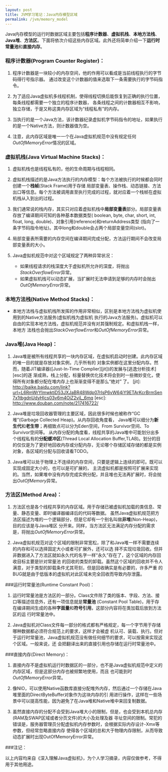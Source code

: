 ```yaml
---
layout: post
title: JVM学习笔记：Java内存模型区域
permalink: /jvm/memory_model
---
```


Java内存模型的运行时数据区域主要包括**程序计数器**、**虚拟机栈**、**本地方法栈**、**Java堆**、**方法区**。下面将依次介绍这些内存区域。此外还将简单介绍一下**运行时常量池**和**直接内存**。

### 程序计数器(Program Counter Register)：

1. 程序计数器是一块较小的内存空间，他的作用可以看成是当前线程执行的字节码得行号指示器。
   通过改变这个计数器的值来选取下一条需要执行的字节码指令。

2. 为了适应Java虚拟机多线程机制，使得线程切换后能恢复到正确的执行位置，每条线程都需要一个独立的程序计数器，
   各条线程之间的计数器相互不影响，独立存储，于是又称这类内存区域为“线程私有”的内存。

3. 当执行的是一个Java方法，该计数器纪录虚拟机字节码指令的地址，如果执行的是一个Native方法，则计数器值为空。

4. 注意，此内存区域是唯一一个在Java虚拟机规范中没有规定任何*OutOfMemoryError*情况的区域。

### 虚拟机栈(Java Virtual Machine Stacks)：

1. 虚拟机栈也是线程私有的，他的生命周期与线程相同。

2. 虚拟机栈描述的是Java方法执行的内存模型：每个方法被执行的时候都会同时创建一个**栈帧**(Stack Frame)用于存储
   局部变量表、操作栈、动态链接、方法出口等信息。每个方法被调用直至执行完成的过程，就对应着一个栈帧在虚拟
   机栈从入到出的过程。

3. 我们通常说的栈内存，其实只对应着虚拟机栈中**局部变量表**部分。局部变量表存放了编译期间可知的各种基本数据类型(
   boolean, byte, char, short, int, float, long, double)、对象引用(reference)和returnAddress类型
   (指向了一条字节码指令地址)。其中long和double会占两个局部变量空间(slot)。

4. 局部变量表所需要的内存空间在编译期间完成分配，方法运行期间不会改变局部变量表的大小。

5. Java虚拟机规范中对这个区域规定了两种异常状况：
   * 如果线程请求的栈深度大于虚拟机所允许的深度，将抛出*StackOverflowError*异常。
   * 如果虚拟机栈可以动态扩展，当扩展时无法申请到足够的内存时会抛出*OutOfMemoryError*异常。

### 本地方法栈(Native Method Stacks)：

*  本地方法栈与虚拟机栈所发挥的作用非常相似，区别是本地方法栈为虚拟机使用到的Native方法服务(虚拟机栈为虚拟机
   执行的Java方法服务)。虚拟机可以自由的实现本地方法栈，虚拟机规范并没有对其强制规定。和虚拟机栈一样，本地方
   法栈也会抛出*StackOverflowError*和*OutOfMemoryError*异常。

### Java堆(Java Heap)：

1. Java堆是被所有线程共享的一块内存区域，在虚拟机启动时创建。此内存区域的唯一目的就是存放对象实例，几乎所有的
   对象实例都在这里分配内存。然而，随着JIT编译器([Just-In-Time Complier][jit])的发展与[逃逸分析技术][esc]的逐
   渐成熟，栈上分配，标量替换优化技术将会到时一些微妙变化，使得所有对象都分配在堆内存上也渐渐变得不是那么“绝对”
   了。
   [jit]: http://baike.baidu.com/link?url=L6RmWrYImwktiD53JXJaBR48Wdp07rIsP6vW64iY9ETArKcrBrmSen7x1tbgdnUdyHIcs03v6m4OjZ2vjL_6mq
   [esc]: http://www.douban.com/note/217416722/

2. Java堆是垃圾回收器管理的主要区域，因此很多时候也被称作“GC堆”(Garbage Collected Heap)。从内存回收角度看，
   Java堆可以细分为**新生代**和**老生带**；再细致点可以分为Eden空间，From Survivor空间、To Survivor空间等。
   从内存分配的角度看，线程共享的Java堆中可能划分出多个线程私有的**分配缓冲区**(Thread Local Allocation Buffer,TLAB)。划分的目的仅仅是为了更好地回收内存或分配内存，无论哪个存储区域存储的都是实例对象，各区域的分配与回收请看TODO。

3. Java堆可以处于物理上不连续的内存空间，只要是逻辑上连续的即可。既可以实现成固定大小的，也可以是可扩展的，
   主流虚拟机都是按照可扩展来实现的。当然，如果堆中没有内存完成实例分配，并且堆也无法再扩展时，将会抛出*OutOfMemory*异常。

### 方法区(Method Area)：

1. 方法区也是各个线程共享的内存区域。用于存储已被虚拟机加载的类信息、常量、静态变量、即时编译器编译后的代码等数据。   虽然Java虚拟机规范把方法区描述为堆的一个逻辑部分，但是它却有一个别名叫做**非堆**(Non-Heap)，目的应该是与Java堆区   分开来。同样，当方法区无法满足内存分配的需求是，将抛出*OutOfMemoryError*异常。

2. Java虚拟机规范对这个区域的限制非常宽松，除了和Java堆一样不需要连续的内存和可以选择固定大小或者可扩展外，还可以选   择不实现垃圾回收。但并非数据进入了方法区就如永久代的名字一样“永久”存在了，这个区域的内存回收目标主要是针对常量池   的回收的类型的卸载。虽然这个区域的回收并不令人满意，对于类型的卸载条件尤其苛刻，但是回收确实是有必要的，许多严重   的BUG就是由于低版本的虚拟机对此区域未完全回收而导致内存泄露。

###运行时常量池(Runtime Constant Pool)：

1. 运行时常量池是方法区的一部分。Class文件除了类的版本、字段、方法、接口等描述信息外，还有一项信息就是**常量池**
   (Constant Pool Table)，用于存在编译期间生成的各种**字面量**和**符号引用**，这部分内容将在类加载后放到方法区的运    行时常量池中。

2. Java虚拟机对Class文件每一部分的格式都有严格规定，每一个字节用于存储哪种数据都必须符合规范上的要求，这样才会被虚 
   机认可、装载、执行。但对于运行时常量池，Java虚拟机规范没有做任何细节的要求，可以按需来实现这个区域。一般来说，还
   会把翻译出来的直接引用也存储在运行时常量池中。

###直接内存(Direct Memory)：

1. 直接内存不是虚拟机运行时数据区的一部分，也不是Java虚拟机规范中定义的内存区域，但是这部分内存也被频繁地使用，而且
   也可能到时*OutOfMemoryError*异常。

2. 像NIO，可以使用Native函数库直接分配堆外内存，然后通过一个存储在Java堆里面的DirectByteBuffer对象作为这块内存的引
   用进行操作，这样在一些场景中可以提高性能，因为避免了在Java堆和Native堆中来回复制数据。

3. 虽然直接内存的分配不会受到Java堆大小的限制，但是，也会受到本机总内存(RAM及SWAP区域或者分页文件)的大小及处理及器
   寻址空间的限制。常犯的错误是，服务器管理员分配虚拟机内存参数时，会根据实际内存设计-Xmx等参数，但经常忽略直接内存
   使得各个区域的总和大于物理内存限制，从而导致动态扩展时出现OutOfMemoryError异常。

###注记：

以上内容均来自《深入理解Java虚拟机》，为个人学习摘录，内容仅做参考，不得用于其他用途。
